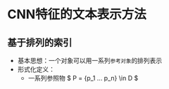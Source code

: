 # CNN特征的文本表示方法

## 基于排列的索引

* 基本思想：一个对象可以用一系列`参考对象`的排列表示
* 形式化定义：
	* 一系列参照物 $ P = \{p_1 ... p_n\} \in D $

